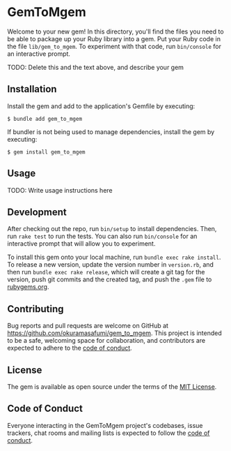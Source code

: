 # GemToMgem

Welcome to your new gem! In this directory, you'll find the files you need to be able to package up your Ruby library into a gem. Put your Ruby code in the file `lib/gem_to_mgem`. To experiment with that code, run `bin/console` for an interactive prompt.

TODO: Delete this and the text above, and describe your gem

## Installation

Install the gem and add to the application's Gemfile by executing:

    $ bundle add gem_to_mgem

If bundler is not being used to manage dependencies, install the gem by executing:

    $ gem install gem_to_mgem

## Usage

TODO: Write usage instructions here

## Development

After checking out the repo, run `bin/setup` to install dependencies. Then, run `rake test` to run the tests. You can also run `bin/console` for an interactive prompt that will allow you to experiment.

To install this gem onto your local machine, run `bundle exec rake install`. To release a new version, update the version number in `version.rb`, and then run `bundle exec rake release`, which will create a git tag for the version, push git commits and the created tag, and push the `.gem` file to [rubygems.org](https://rubygems.org).

## Contributing

Bug reports and pull requests are welcome on GitHub at https://github.com/okuramasafumi/gem_to_mgem. This project is intended to be a safe, welcoming space for collaboration, and contributors are expected to adhere to the [code of conduct](https://github.com/okuramasafumi/gem_to_mgem/blob/master/CODE_OF_CONDUCT.md).

## License

The gem is available as open source under the terms of the [MIT License](https://opensource.org/licenses/MIT).

## Code of Conduct

Everyone interacting in the GemToMgem project's codebases, issue trackers, chat rooms and mailing lists is expected to follow the [code of conduct](https://github.com/okuramasafumi/gem_to_mgem/blob/master/CODE_OF_CONDUCT.md).
